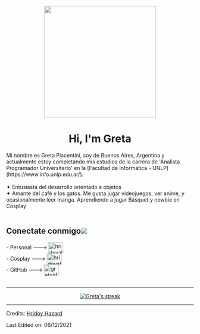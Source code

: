 <p align="center">
   <img src="https://i.pinimg.com/originals/17/be/56/17be564b797ff8c1cd5d7a6c56802ad2.gif" width="300px">
</p>
<h1 align="center">Hi, I'm Greta</h1>
Mi nombre es Greta Piacentini, soy de Buenos Aires, Argentina y actualmente estoy completando mis estudios de la carrera de 'Analista Programador Universitario' en la [Facultad de Informática - UNLP](https://www.info.unlp.edu.ar/).
<br></br>
✦ Entusiasta del desarrollo orientado a objetos<br>
✦ Amante del café y los gatos. Me gusta jugar videojuegos, ver anime, y ocasionalmente leer manga. Aprendiendo a jugar Básquet y newbie en Cosplay<br></br>

<h2>Conectate conmigo<img src="https://66.media.tumblr.com/tumblr_mcfql2kXpV1rfjowdo1_500.gif" widht="5px"></h2>
- Personal ---> <a href="https://instagram.com/gretoide_" target="blank"><img align="center" src="https://raw.githubusercontent.com/rahuldkjain/github-profile-readme-generator/master/src/images/icons/Social/instagram.svg" alt="hridoyalhazard" height="30" width="40" /></a><br>
- Cosplay ---> <a href="https://instagram.com/gretoide.cos" target="blank"><img align="center" src="https://raw.githubusercontent.com/rahuldkjain/github-profile-readme-generator/master/src/images/icons/Social/instagram.svg" alt="hridoyalhazard" height="30" width="40" /></a><br>
- GitHub ---> <a href="https://github.com/gretoide" target="blank"><img align="center" src="https://raw.githubusercontent.com/rahuldkjain/github-profile-readme-generator/master/src/images/icons/Social/github.svg" alt="gretoide" height="30" width="40" /></a><br>

<br>

<hr></hr>

<p align="center">
    <a href="https://github.com/gretoide/github-readme-streak-stats">
        <img title="✦ Get streak stats for your profile at git.io/streak-stats" alt="Greta's streak" src="https://github-readme-streak-stats.herokuapp.com/?user=gretoide&theme=black-ice&hide_border=true&stroke=0000&background=060A0CD0"/>
    </a>
</p>



-----
Credits: [Hridoy Hazard](https://github.com/HridoyHazard)

Last Edited on: 06/12/2021

